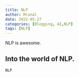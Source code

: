 ```yaml
---
title: NLP
author: Mrunal
date: 2022-05-27 
categories: [Blogging, AI,NLP]
tags: [NLP]
---
```

NLP is awesome.

## Into the world of NLP.

```
NLP

```
